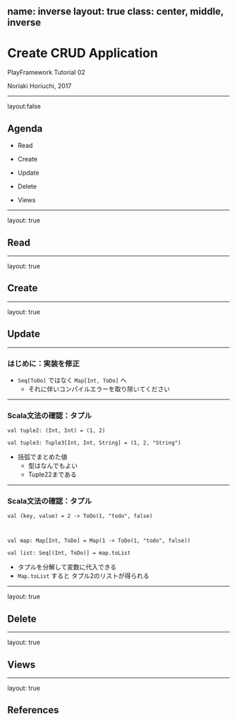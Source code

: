name: inverse
layout: true
class: center, middle, inverse
---
# Create CRUD Application

PlayFramework Tutorial 02

Noriaki Horiuchi, 2017

---
layout:false
## Agenda

- Read
- Create
- Update
- Delete

- Views

---
layout: true
## Read

---
layout: true
## Create

---
layout: true
## Update

---
### はじめに：実装を修正
- `Seq[ToDo]` ではなく `Map[Int, ToDo]` へ
    - それに伴いコンパイルエラーを取り除いてください

---
### Scala文法の確認：タプル

```
val tuple2: (Int, Int) = (1, 2)

val tuple3: Tuple3[Int, Int, String] = (1, 2, "String")
```
- 括弧でまとめた値
    - 型はなんでもよい
    - Tuple22まである

---
### Scala文法の確認：タプル
```
val (key, value) = 2 -> ToDo(1, "todo", false)



val map: Map[Int, ToDo] = Map(1 -> ToDo(1, "todo", false))

val list: Seq[(Int, ToDo)] = map.toList
```

- タプルを分解して変数に代入できる
- `Map.toList` すると タプル2のリストが得られる

---
layout: true
## Delete



---
layout: true
## Views

---
layout: true
## References

